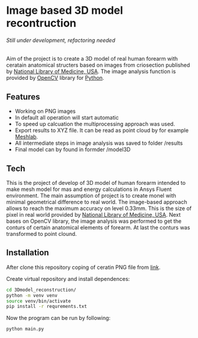 # Image based 3D model recontruction

###### Still under development, refactoring needed


Aim of the project is to create a 3D model of real human forearm with ceratain anatomical structers based on images from criosection published by [National Library of Medicine, USA](https://www.nlm.nih.gov/research/visible/visible_human.html). The image analysis function is provided by [OpenCV](https://opencv.org/) library for [Python](https://pl.python.org/).

## Features

- Working on PNG images
- In default all operation will start automatic
- To speed up calcuation the multiprocessing approach was used. 
- Export results to XYZ file. It can be read as point cloud by for example [Meshlab](https://www.meshlab.net/).
- All intermediate steps in image analysis was saved to folder /results
- Final model can by found in formder /model3D


## Tech

This is the project of develop of 3D model of human forearm intended to make mesh model for mas and energy calculations in Ansys Fluent environment. The main assumption of project is to create monel with minimal geometrical difference to real world. The image-based approach allows to reach the maximum accuracy on level 0.33mm. This is the size of pixel in real world provided by [National Library of Medicine, USA](https://www.nlm.nih.gov/research/visible/visible_human.html). Next bases on OpenCV library, the image analysis was performed to get the conturs of certain anatomical elements of forearm. At last the conturs was transformed to point clound.

## Installation

After clone this repository coping of ceratin PNG file from [link](https://data.lhncbc.nlm.nih.gov/public/Visible-Human/Female-Images/PNG_format/index.html).

Create virtual repository and install dependences:

```sh
cd 3Dmodel_reconstruction/
python -m venv venv
source venv/bin/activate
pip install -r requrements.txt
```

Now the program can be run by following:
```sh
python main.py
```